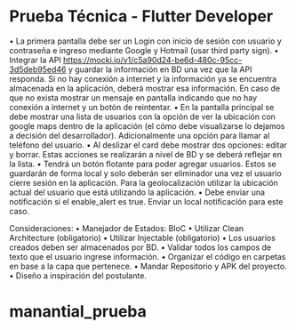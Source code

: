 # Prueba Técnica - Flutter Developer

• La primera pantalla debe ser un Login con inicio de sesión con usuario y contraseña e ingreso mediante Google y Hotmail (usar third party sign).
• Integrar la API https://mocki.io/v1/c5a90d24-be6d-480c-95cc-3d5deb95ed46 y guardar la información en BD una vez que la API responda. Si no hay conexión a internet y la información ya se encuentra almacenada en la aplicación, deberá mostrar esa información. En caso de que no exista mostrar un mensaje en pantalla indicando que no hay conexión a internet y un botón de reintentar.
• En la pantalla principal se debe mostrar una lista de usuarios con la opción de ver la ubicación con google maps dentro de la aplicación (el cómo debe visualizarse lo dejamos a decisión del desarrollador). Adicionalmente una opción para llamar al teléfono del usuario.
• Al deslizar el card debe mostrar dos opciones: editar y borrar. Estas acciones se realizarán a nivel de BD y se deberá reflejar en la lista.
• Tendrá un botón flotante para poder agregar usuarios. Estos se guardarán de forma local y solo deberán ser eliminador una vez el usuario cierre sesión en la aplicación. Para la geolocalización utilizar la ubicación actual del usuario que está utilizando la aplicación.
• Debe enviar una notificación si el enable_alert es true. Enviar un local notificación para este caso.

Consideraciones:
• Manejador de Estados: BloC
• Utilizar Clean Architecture (obligatorio)
• Utilizar Injectable (obligatorio)
• Los usuarios creados deben ser almacenados por BD.
• Validar todos los campos de texto que el usuario ingrese información.
• Organizar el código en carpetas en base a la capa que pertenece.
• Mandar Repositorio y APK del proyecto.
• Diseño a inspiración del postulante.

# manantial_prueba

